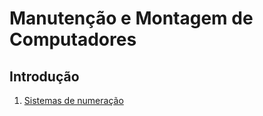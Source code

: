 # Manutenção e Montagem de Computadores

## Introdução

1. [Sistemas de numeração](./sistemas_numeracao.md)